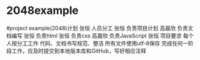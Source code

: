 2048example
===========

#project example(2048)计划
张恒 人员分工
张恒  负责项目计划
高晨欣 负责文档编写                                                            张恒      负责html
张恒 负责css
高晨欣 负责JavaScript                                               张恒  项目要求
每个人按分工工作
代码、文档书写规范、整洁
所有文件使用utf-8保存
完成任何一阶段工作，应及时提交到本地版本库和GitHub，写好相应注释

